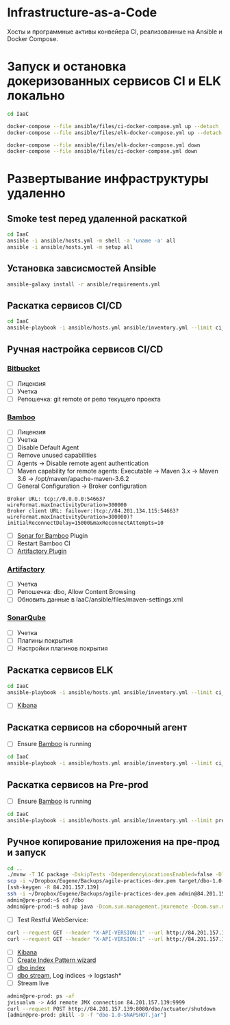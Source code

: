 # Infrastructure-as-a-Сode
Хосты и программные активы конвейера CI, реализованные на Ansible и Docker Compose.

# Запуск и остановка докеризованных сервисов CI и ELK локально
```bash
cd IaaC

docker-compose --file ansible/files/ci-docker-compose.yml up --detach
docker-compose --file ansible/files/elk-docker-compose.yml up --detach

docker-compose --file ansible/files/elk-docker-compose.yml down
docker-compose --file ansible/files/ci-docker-compose.yml down
```

# Развертывание инфраструктуры удаленно
## Smoke test перед удаленной раскаткой 
```bash
cd IaaC
ansible -i ansible/hosts.yml -m shell -a 'uname -a' all
ansible -i ansible/hosts.yml -m setup all
```
## Установка завсисмостей Ansible
```bash
ansible-galaxy install -r ansible/requirements.yml
```

## Раскатка сервисов CI/CD
```bash
cd IaaC
ansible-playbook -i ansible/hosts.yml ansible/inventory.yml --limit ci_hosting --tags "ci" [--skip-tags "maven"] [--start-at-task='Shut down CI docker containers'] [--step] [-vvv] 
```

## Ручная настройка сервисов CI/CD
### [Bitbucket](http://84.201.134.115:7990)
- [ ] Лицензия
- [ ] Учетка
- [ ] Репошечка: git remote от репо текущего проекта
### [Bamboo](http://84.201.134.115:8085)
- [ ] Лицензия
- [ ] Учетка
- [ ] Disable Default Agent
- [ ] Remove unused capabilities
- [ ] Agents -> Disable remote agent authentication
- [ ] Maven capability for remote agents: Executable -> Maven 3.x -> Maven 3.6 -> /opt/maven/apache-maven-3.6.2
- [ ] General Configuration -> Broker configuration
```
Broker URL: tcp://0.0.0.0:54663?wireFormat.maxInactivityDuration=300000
Broker client URL: failover:(tcp://84.201.134.115:54663?wireFormat.maxInactivityDuration=300000)?initialReconnectDelay=15000&maxReconnectAttempts=10
```
- [ ] [Sonar for Bamboo](https://marketplace.atlassian.com/apps/1212756/sonar-for-bamboo) Plugin
- [ ] Restart Bamboo CI
- [ ] [Artifactory Plugin](https://marketplace.atlassian.com/apps/27818/artifactory-for-bamboo?tab=installation)
### [Artifactory](http://84.201.134.115:8081)
- [ ] Учетка
- [ ] Репошечка: dbo, Allow Content Browsing
- [ ] Обновить данные в IaaC/ansible/files/maven-settings.xml
### [SonarQube](http://84.201.134.115:9000)
- [ ] Учетка
- [ ] Плагины покрытия
- [ ] Настройки плагинов покрытия

## Раскатка сервисов ELK
```bash
cd IaaC
ansible-playbook -i ansible/hosts.yml ansible/inventory.yml --limit ci_hosting --tags "elk"
```
- [ ] [Kibana](http://84.201.134.115:5601/app/kibana#/management/elasticsearch/index_management/indices?_g=())

## Раскатка сервисов на сборочный агент
- [ ] Ensure [Bamboo](http://84.201.134.115:8085) is running
```bash
cd IaaC
ansible-playbook -i ansible/hosts.yml ansible/inventory.yml --limit ci_agent
```

## Раскатка сервисов на Pre-prod
- [ ] Ensure [Bamboo](http://84.201.134.115:8085) is running
```bash
cd IaaC
ansible-playbook -i ansible/hosts.yml ansible/inventory.yml --limit pre_prod
```

## Ручное копирование приложения на пре-прод и запуск
```bash
cd ..
./mvnw -T 1C package -DskipTests -DdependencyLocationsEnabled=false -Dlogback.configurationFile=logback.xml -Djava.awt.headless=true
scp -i ~/Dropbox/Eugene/Backups/agile-practices-dev.pem target/dbo-1.0-SNAPSHOT.jar admin@84.201.157.139:/dbo/ 
[ssh-keygen -R 84.201.157.139]
ssh -i ~/Dropbox/Eugene/Backups/agile-practices-dev.pem admin@84.201.157.139
admin@pre-prod:~$ cd /dbo
admin@pre-prod:~$ nohup java -Dcom.sun.management.jmxremote -Dcom.sun.management.jmxremote.port=9999 -Dcom.sun.management.jmxremote.authenticate=false -Dcom.sun.management.jmxremote.ssl=false -Djava.rmi.server.hostname=84.201.157.139 -jar dbo-1.0-SNAPSHOT.jar &
```
- [ ] Test Restful WebService: 
```bash
curl --request GET --header "X-API-VERSION:1" --url http://84.201.157.139:8080/dbo/api/client
curl --request GET --header "X-API-VERSION:1" --url http://84.201.157.139:8080/dbo/api/client/11
```
- [ ] [Kibana](http://84.201.134.115:5601/app/kibana#/management/elasticsearch/index_management/indices?_g=())
- [ ] [Create Index Pattern wizard](http://84.201.134.115:5601/app/kibana#/management/kibana/index_pattern?_g=())
- [ ] [dbo index](http://84.201.134.115:5601/app/kibana#/discover?_g=())
- [ ] [dbo stream](http://84.201.134.115:5601/app/infra#/logs/settings?_g=()), Log indices -> logstash*
- [ ] Stream live
```bash
admin@pre-prod: ps -af
jvisualvm -> Add remote JMX connection 84.201.157.139:9999
curl --request POST http://84.201.157.139:8080/dbo/actuator/shutdown
[admin@pre-prod: pkill -9 -f "dbo-1.0-SNAPSHOT.jar"]
```
